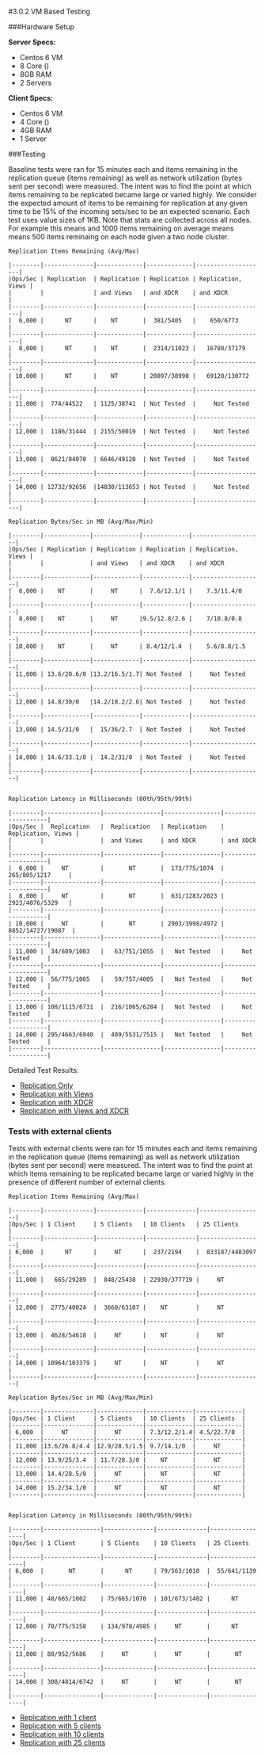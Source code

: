 #3.0.2 VM Based Testing

###Hardware Setup

**Server Specs:**

* Centos 6 VM
* 8 Core ()
* 8GB RAM
* 2 Servers

**Client Specs:**

* Centos 6 VM
* 4 Core ()
* 4GB RAM
* 1 Server

###Testing

Baseline tests were ran for 15 minutes each and items remaining in the replication queue (items remaining) as well as network utilization (bytes sent per second) were measured. The intent was to find the point at which items remaining to be replicated became large or varied highly. We consider the expected amount of items to be remaining for replication at any given time to be 15% of the incoming sets/sec to be an expected scenario. Each test uses value sizes of 1KB. Note that stats are collected across all nodes. For example this means and 1000 items remaining on average means means 500 items reminaing on each node given a two node cluster.

	Replication Items Remaining (Avg/Max)

	|--------|--------------|-------------|-------------|--------------------|
	|Ops/Sec | Replication  | Replication | Replication | Replication, Views |
	|        |              | and Views   | and XDCR    | and XDCR           |
	|--------|--------------|-------------|-------------|--------------------|
	|  6,000 |      NT      |    NT       |  381/5405   |    650/6773        |
	|--------|--------------|-------------|-------------|--------------------|
	|  8,000 |      NT      |    NT       |  2314/11023 |   16780/37179      |
	|--------|--------------|-------------|-------------|--------------------|
	| 10,000 |      NT      |    NT       | 20897/38990 |   69120/130772     |
	|--------|--------------|-------------|-------------|--------------------|
	| 11,000 |  774/44522   | 1125/38741  | Not Tested  |     Not Tested     |
	|--------|--------------|-------------|-------------|--------------------|
	| 12,000 |  1186/31444  | 2155/50019  | Not Tested  |     Not Tested     |
	|--------|--------------|-------------|-------------|--------------------|
	| 13,000 |  8621/84070  | 6646/49120  | Not Tested  |     Not Tested     |
	|--------|--------------|-------------|-------------|--------------------|
	| 14,000 | 12732/92656  |14830/113653 | Not Tested  |     Not Tested     |
	|--------|--------------|-------------|-------------|--------------------|

	Replication Bytes/Sec in MB (Avg/Max/Min)

	|--------|-------------|-------------|-------------|--------------------|
	|Ops/Sec | Replication | Replication | Replication | Replication, Views |
	|        |             | and Views   | and XDCR    | and XDCR           |
	|--------|-------------|-------------|-------------|--------------------|
	|  6,000 |    NT       |     NT      |  7.6/12.1/1 |    7.3/11.4/0      |
	|--------|-------------|-------------|-------------|--------------------|
	|  8,000 |    NT       |     NT      |9.5/12.8/2.6 |    7/10.8/0.8      |
	|--------|-------------|-------------|-------------|--------------------|
	| 10,000 |    NT       |     NT      | 8.4/12/1.4  |    5.6/8.8/1.5     |
	|--------|-------------|-------------|-------------|--------------------|
	| 11,000 | 13.6/20.6/0 |13.2/16.5/1.7| Not Tested  |     Not Tested     |
	|--------|-------------|-------------|-------------|--------------------|
	| 12,000 | 14.8/30/0   |14.2/18.2/2.6| Not Tested  |     Not Tested     |
	|--------|-------------|-------------|-------------|--------------------|
	| 13,000 | 14.5/31/0   |  15/36/2.7  | Not Tested  |     Not Tested     |
	|--------|-------------|-------------|-------------|--------------------|
	| 14,000 | 14.6/33.1/0 |  14.2/31/0  | Not Tested  |     Not Tested     |
	|--------|-------------|-------------|-------------|--------------------|


	Replication Latency in Milliseconds (80th/95th/99th)

	|--------|----------------|----------------|----------------|--------------------|
	|Ops/Sec |  Replication   |  Replication   | Replication    | Replication, Views |
	|        |                |  and Views     | and XDCR       | and XDCR           |
	|--------|----------------|----------------|----------------|--------------------|
	|  6,000 |     NT         |       NT       |  173/775/1074  |   265/805/1217     |
	|--------|----------------|----------------|----------------|--------------------|
	|  8,000 |     NT         |       NT       |  631/1283/2023 |   2923/4076/5329   |
	|--------|----------------|----------------|----------------|--------------------|
	| 10,000 |     NT         |       NT       | 2903/3998/4972 |  8852/14727/19087  |
	|--------|----------------|----------------|----------------|--------------------|
	| 11,000 |  34/689/1003   |   63/751/1055  |   Not Tested   |     Not Tested     |
	|--------|----------------|----------------|----------------|--------------------|
	| 12,000 |  56/775/1065   |   59/757/4005  |   Not Tested   |     Not Tested     |
	|--------|----------------|----------------|----------------|--------------------|
	| 13,000 | 108/1115/6731  |  216/1065/6284 |   Not Tested   |     Not Tested     |
	|--------|----------------|----------------|----------------|--------------------|
	| 14,000 | 295/4663/6940  |  409/5531/7515 |   Not Tested   |     Not Tested     |
	|--------|----------------|----------------|----------------|--------------------|

Detailed Test Results:

* [Replication Only](rep-only.md)
* [Replication with Views](rep-views.md)
* [Replication with XDCR](rep-xdcr.md)
* [Replication with Views and XDCR](rep-views-xdcr.md)

### Tests with external clients

Tests with external clients were ran for 15 minutes each and items remaining in the replication queue (items remaining) as well as network utilization (bytes sent per second) were measured. The intent was to find the point at which items remaining to be replicated became large or varied highly in the presence of different number of external clients.

	Replication Items Remaining (Avg/Max)

	|--------|--------------|-------------|--------------|------------------|
	|Ops/Sec | 1 Client     | 5 Clients   | 10 Clients   | 25 Clients       |
	|--------|--------------|-------------|--------------|------------------|
	| 6,000  |      NT      |     NT      |  237/2194    |  833187/4483097  |
	|--------|--------------|-------------|--------------|------------------|
	| 11,000 |   665/29289  |  848/25438  | 22930/377719 |     NT           |
	|--------|--------------|-------------|--------------|------------------|
	| 12,000 |  2775/40024  |  3660/63107 |    NT        |     NT           |
	|--------|--------------|-------------|--------------|------------------|
	| 13,000 |  4628/54618  |     NT      |    NT        |     NT           |
	|--------|--------------|-------------|--------------|------------------|
	| 14,000 | 10964/103379 |     NT      |    NT        |     NT           |
	|--------|--------------|-------------|--------------|------------------|

	Replication Bytes/Sec in MB (Avg/Max/Min)

	|--------|--------------|-------------|-------------|-------------|
	|Ops/Sec | 1 Client     | 5 Clients   | 10 Clients  | 25 Clients  |
	|--------|--------------|-------------|-------------|-------------|
	| 6,000  |     NT       |     NT      | 7.3/12.2/1.4| 4.5/22.7/0  |
	|--------|--------------|-------------|-------------|-------------|
	| 11,000 |13.6/26.8/4.4 |12.9/28.5/1.5| 9.7/14.1/0  |     NT      |
	|--------|--------------|-------------|-------------|-------------|
	| 12,000 | 13.9/25/3.4  | 11.7/28.3/0 |    NT       |     NT      |
	|--------|--------------|-------------|-------------|-------------|
	| 13,000 | 14.4/28.5/0  |     NT      |    NT       |     NT      |
	|--------|--------------|-------------|-------------|-------------|
	| 14,000 | 15.2/34.1/0  |     NT      |    NT       |     NT      |
	|--------|--------------|-------------|-------------|-------------|


	Replication Latency in Milliseconds (80th/95th/99th)

	|--------|----------------|--------------|--------------|-----------------|
    |Ops/Sec | 1 Client       | 5 Clients    | 10 Clients   | 25 Clients      |
    |--------|----------------|--------------|--------------|-----------------|
	| 6,000  |       NT       |      NT      | 79/563/1010  |  55/641/1139    |
	|--------|----------------|--------------|--------------|-----------------|
	| 11,000 | 48/665/1002    | 75/665/1070  | 101/673/1402 |      NT         |
	|--------|----------------|--------------|--------------|-----------------|
	| 12,000 | 70/775/5158    | 134/978/4985 |     NT       |      NT         |
	|--------|----------------|--------------|--------------|-----------------|
	| 13,000 | 80/952/5686    |     NT       |     NT       |       NT        |
	|--------|----------------|--------------|--------------|-----------------|
	| 14,000 | 308/4814/6742  |     NT       |     NT       |       NT        |
	|--------|----------------|--------------|--------------|-----------------|

* [Replication with 1 client](rep-1_client.md)
* [Replication with 5 clients](rep-5_clients.md)
* [Replication with 10 clients](rep-10_clients.md)
* [Replication with 25 clients](rep-25_clients.md)
